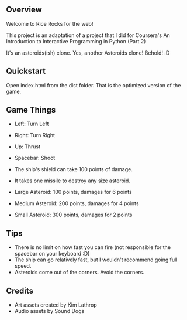 ## Overview
Welcome to Rice Rocks for the web!

This project is an adaptation of a project that I did for Coursera's
An Introduction to Interactive Programming in Python (Part 2)
 
It's an asteroids(ish) clone. Yes, another Asteroids clone! Behold! :D

## Quickstart
Open index.html from the dist folder. That is the optimized version of the game.

## Game Things
* Left: Turn Left
* Right: Turn Right
* Up: Thrust
* Spacebar: Shoot

* The ship's shield can take 100 points of damage.
* It takes one missile to destroy any size asteroid.

* Large Asteroid: 100 points, damages for 6 points
* Medium Asteroid: 200 points, damages for 4 points
* Small Asteroid: 300 points, damages for 2 points

## Tips
* There is no limit on how fast you can fire (not responsible for the spacebar on your keyboard :D)
* The ship can go relatively fast, but I wouldn't recommend going full speed.
* Asteroids come out of the corners. Avoid the corners.

## Credits
* Art assets created by Kim Lathrop
* Audio assets by Sound Dogs

